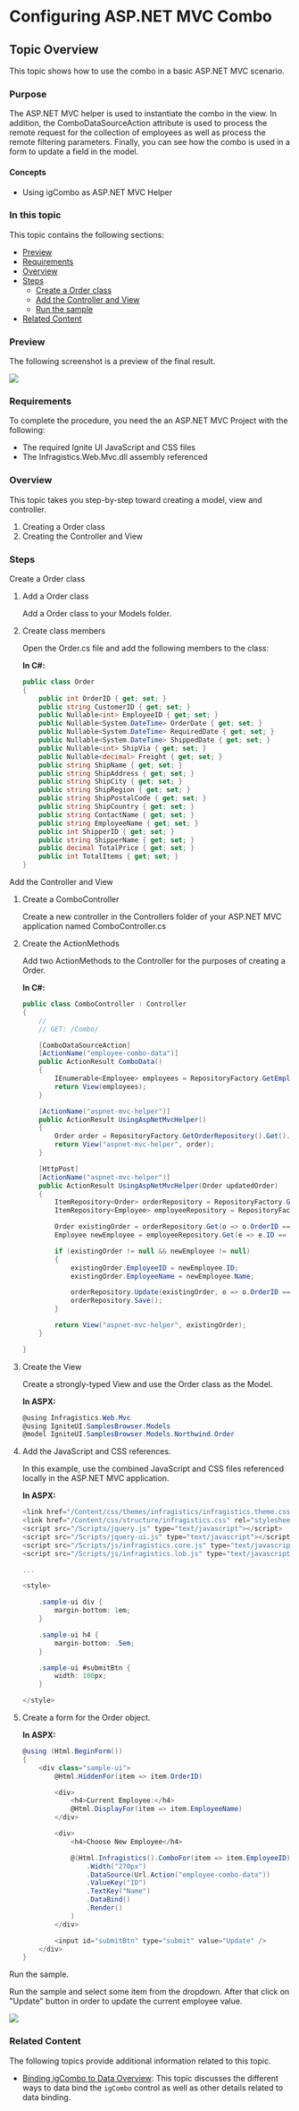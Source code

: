 ﻿<!--
|metadata|
{
    "fileName": "configuring-asp.net-mvc",
    "controlName": [],
    "tags": []
}
|metadata|
-->

# Configuring ASP.NET MVC Combo

## Topic Overview
This topic shows how to use the combo in a basic ASP.NET MVC scenario.

### Purpose

The ASP.NET MVC helper is used to instantiate the combo in the view. In addition, the ComboDataSourceAction attribute is used to process the remote request for the collection of employees as well as process the remote filtering parameters. Finally, you can see how the combo is used in a form to update a field in the model.

#### Concepts

-   Using igCombo as ASP.NET MVC Helper


### In this topic

This topic contains the following sections:

-   [Preview](#_Preview)
-	[Requirements](#_Requirements)
-   [Overview](#_Requirements_Overview)
-   [Steps](#_Steps)
	-	[Create a Order class](#_create_order_class)
	-	[Add the Controller and View](#_add_controler_and_view)
	-	[Run the sample](#_run_the_sample)
-   [Related Content](#_Related_Content)


### <a id="_Preview"></a>Preview

The following screenshot is a preview of the final result.

![](images/igCombo_init_MVC_example.png)

### <a id="_Requirements"></a> Requirements

To complete the procedure, you need the an ASP.NET MVC Project with the following:

-   The required Ignite UI JavaScript and CSS files
-   The Infragistics.Web.Mvc.dll assembly referenced

### <a id="_Requirements_Overview"></a> Overview

This topic takes you step-by-step toward creating a model, view and controller.

1.  Creating a Order class
2.  Creating the Controller and View

### <a id="_Steps"></a>Steps

​<a id="_create_order_class"></a>Create a Order class

1. Add a Order class

	Add a Order class to your Models folder.

2. Create class members

	Open the Order.cs file and add the following members to the class:

	**In C#:**

	```csharp
	public class Order
    {
        public int OrderID { get; set; }
        public string CustomerID { get; set; }
        public Nullable<int> EmployeeID { get; set; }
        public Nullable<System.DateTime> OrderDate { get; set; }
        public Nullable<System.DateTime> RequiredDate { get; set; }
        public Nullable<System.DateTime> ShippedDate { get; set; }
        public Nullable<int> ShipVia { get; set; }
        public Nullable<decimal> Freight { get; set; }
        public string ShipName { get; set; }
        public string ShipAddress { get; set; }
        public string ShipCity { get; set; }
        public string ShipRegion { get; set; }
        public string ShipPostalCode { get; set; }
        public string ShipCountry { get; set; }
        public string ContactName { get; set; }
        public string EmployeeName { get; set; }
        public int ShipperID { get; set; }
        public string ShipperName { get; set; }
        public decimal TotalPrice { get; set; }
        public int TotalItems { get; set; }
    }
	```

​<a id="_add_controler_and_view"></a>Add the Controller and View

1. Create a ComboController

	Create a new controller in the Controllers folder of your ASP.NET MVC application named ComboController.cs

2. Create the ActionMethods

	Add two ActionMethods to the Controller for the purposes of creating a Order.

	**In C#:**

	```csharp
	public class ComboController : Controller
    {
        //
        // GET: /Combo/

        [ComboDataSourceAction]
        [ActionName("employee-combo-data")]
        public ActionResult ComboData()
        {
            IEnumerable<Employee> employees = RepositoryFactory.GetEmployeeRepository().Get();
            return View(employees);
        }

        [ActionName("aspnet-mvc-helper")]
        public ActionResult UsingAspNetMvcHelper()
        {
            Order order = RepositoryFactory.GetOrderRepository().Get().First();
            return View("aspnet-mvc-helper", order);
        }

        [HttpPost]
        [ActionName("aspnet-mvc-helper")]
        public ActionResult UsingAspNetMvcHelper(Order updatedOrder)
        {
            ItemRepository<Order> orderRepository = RepositoryFactory.GetOrderRepository();
            ItemRepository<Employee> employeeRepository = RepositoryFactory.GetEmployeeRepository();

            Order existingOrder = orderRepository.Get(o => o.OrderID == updatedOrder.OrderID);
            Employee newEmployee = employeeRepository.Get(e => e.ID == updatedOrder.EmployeeID);

            if (existingOrder != null && newEmployee != null)
            {
                existingOrder.EmployeeID = newEmployee.ID;
                existingOrder.EmployeeName = newEmployee.Name;

                orderRepository.Update(existingOrder, o => o.OrderID == existingOrder.OrderID);
                orderRepository.Save();
            }

            return View("aspnet-mvc-helper", existingOrder);
        }

    }
	```
3. Create the View

	Create a strongly-typed View and use the Order class as the Model.

	**In ASPX:**

	```csharp
	@using Infragistics.Web.Mvc
	@using IgniteUI.SamplesBrowser.Models
	@model IgniteUI.SamplesBrowser.Models.Northwind.Order
	```

4. Add the JavaScript and CSS references.

	In this example, use the combined JavaScript and CSS files referenced locally in the ASP.NET MVC application.

	**In ASPX:**

	```csharp
	<link href="/Content/css/themes/infragistics/infragistics.theme.css" rel="stylesheet" type="text/css" />
	<link href="/Content/css/structure/infragistics.css" rel="stylesheet" type="text/css" />
	<script src="/Scripts/jquery.js" type="text/javascript"></script>
	<script src="/Scripts/jquery-ui.js" type="text/javascript"></script>
	<script src="/Scripts/js/infragistics.core.js" type="text/javascript"></script>
	<script src="/Scripts/js/infragistics.lob.js" type="text/javascript"></script>

	...

	<style>

        .sample-ui div {
            margin-bottom: 1em;
        }

        .sample-ui h4 {
            margin-bottom: .5em;
        }

        .sample-ui #submitBtn {
            width: 100px;
        }

    </style>
	```

5. Create a form for the Order object.

	**In ASPX:**

	```csharp
	@using (Html.BeginForm())
    {
        <div class="sample-ui">
            @Html.HiddenFor(item => item.OrderID)

            <div>
                <h4>Current Employee:</h4>
                @Html.DisplayFor(item => item.EmployeeName)
            </div>

            <div>
                <h4>Choose New Employee</h4>

                @(Html.Infragistics().ComboFor(item => item.EmployeeID)
                    .Width("270px")
                    .DataSource(Url.Action("employee-combo-data"))
                    .ValueKey("ID")
                    .TextKey("Name")
                    .DataBind()
                    .Render()
                )
            </div>

            <input id="submitBtn" type="submit" value="Update" />
        </div>
    }
    ```

​<a id="_run_the_sample"></a>Run the sample.


Run the sample and select some item from the dropdown. After that click on "Update" button in order to update the current employee value.

![](images/igCombo_updated_MVC_example.png)

### <a id="_Related_Content"></a>Related Content

The following topics provide additional information related to this topic.

-	[Binding igCombo to Data Overview](igCombo-Data-Binding.html): This topic discusses the different ways to data bind the `igCombo` control as well as other details related to data binding.
